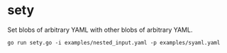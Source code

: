 # sety
Set blobs of arbitrary YAML with other blobs of arbitrary YAML.

```
go run sety.go -i examples/nested_input.yaml -p examples/syaml.yaml
```